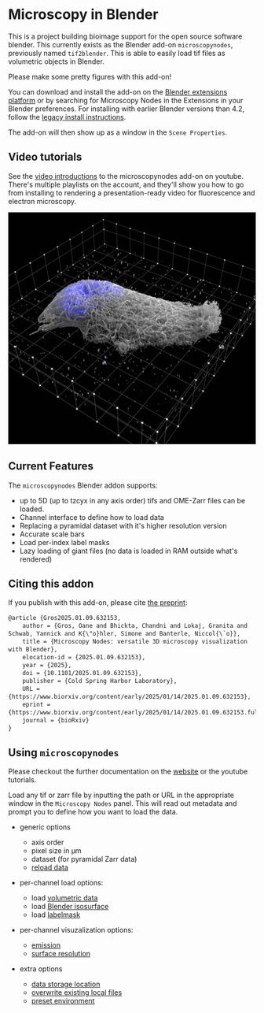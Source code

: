 # Microscopy in Blender
This is a project building bioimage support for the open source software blender. This currently exists as the Blender add-on `microscopynodes`, previously named `tif2blender`. This is able to easily load tif files as volumetric objects in Blender. 

Please make some pretty figures with this add-on! 

You can download and install the add-on on the [Blender extensions platform](https://extensions.blender.org/add-ons/microscopynodes/) or by searching for Microscopy Nodes in the Extensions in your Blender preferences. For installing with earlier Blender versions than 4.2, follow the [legacy install instructions]( https://oanegros.github.io/MicroscopyNodes/outdated).

The add-on will then show up as a window in the `Scene Properties`.

## Video tutorials

See the [video introductions](https://www.youtube.com/playlist?list=PLAv6_GEMrbKdpje81juHowSCw-gWOJwy5) to the microscopynodes add-on on youtube. There's multiple playlists on the account, and they'll show you how to go from installing to rendering a presentation-ready video for fluorescence and electron microscopy.

<img src="./figures/newprettyside.png" width="600"/>

## Current Features
The `microscopynodes` Blender addon supports:

- up to 5D (up to tzcyx in any axis order) tifs and OME-Zarr files can be loaded. 
- Channel interface to define how to load data
- Replacing a pyramidal dataset with it's higher resolution version
- Accurate scale bars
- Load per-index label masks
- Lazy loading of giant files (no data is loaded in RAM outside what's rendered)

## Citing this addon

If you publish with this add-on, please cite [the preprint](https://www.biorxiv.org/content/10.1101/2025.01.09.632153v1):
```
@article {Gros2025.01.09.632153,
	author = {Gros, Oane and Bhickta, Chandni and Lokaj, Granita and Schwab, Yannick and K{\"o}hler, Simone and Banterle, Niccol{\`o}},
	title = {Microscopy Nodes: versatile 3D microscopy visualization with Blender},
	elocation-id = {2025.01.09.632153},
	year = {2025},
	doi = {10.1101/2025.01.09.632153},
	publisher = {Cold Spring Harbor Laboratory},
	URL = {https://www.biorxiv.org/content/early/2025/01/14/2025.01.09.632153},
	eprint = {https://www.biorxiv.org/content/early/2025/01/14/2025.01.09.632153.full.pdf},
	journal = {bioRxiv}
} 
```

## Using `microscopynodes`

Please checkout the further documentation on the [website](https://oanegros.github.io/MicroscopyNodes/) or the youtube tutorials. 

Load any tif or zarr file by inputting the path or URL in the appropriate window in the `Microscopy Nodes` panel. This will read out metadata and prompt you to define how you want to load the data.

- generic options
    - axis order
    - pixel size in µm
    - dataset (for pyramidal Zarr data)
    - [reload data]( https://oanegros.github.io/MicroscopyNodes/settings#reload)

- per-channel load options:
    - load [volumetric data]( https://oanegros.github.io/MicroscopyNodes/objects#volumes)
    - load [Blender isosurface]( https://oanegros.github.io/MicroscopyNodes/objects#surfaces)
    - load [labelmask]( https://oanegros.github.io/MicroscopyNodes/objects#masks)

- per-channel visuzalization options:
    - [emission]( https://oanegros.github.io/MicroscopyNodes/settings#emission)
    - [surface resolution]( https://oanegros.github.io/MicroscopyNodes/settings#surface-resolution)

- extra options
    - [data storage location]( https://oanegros.github.io/MicroscopyNodes/settings#resave-location)
    - [overwrite existing local files]( https://oanegros.github.io/MicroscopyNodes/settings#overwrite)
    - [preset environment]( https://oanegros.github.io/MicroscopyNodes/settings#preset-environment)
